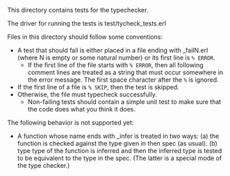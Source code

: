 This directory contains tests for the typechecker.

The driver for running the tests is test/tycheck_tests.erl

Files in this directory should follow some conventions:

* A test that should fail is either placed in a file ending with _failN.erl
  (where N is empty or some natural number) or its first line is `% ERROR`.
  * If the first line of the file starts with `% ERROR`, then all following comment
    lines are treated as a string that must occur somewhere in the error message. The first
    space character after the `%` is ignored.
* If the first line of a file is `% SKIP`, then the test is skipped.
* Otherwise, the file must typecheck successfully.
  * Non-failing tests should contain a simple unit test to make sure that the code
    does what you think it does.

The following behavior is not supported yet:

* A function whose name ends with _infer is treated in two ways: (a) the function
  is checked against the type given in then spec (as usual). (b) type type of the function
  is inferred and then the inferred type is tested to be equivalent to the type in the spec.
  (The latter is a special mode of the type checker.)
